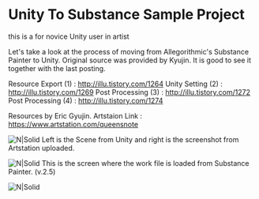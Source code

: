 # Unity To Substance Sample Project


this is a for novice Unity user in artist

Let's take a look at the process of moving from Allegorithmic's Substance Painter to Unity.
Original source was provided by Kyujin. It is good to see it together with the last posting.


Resource Export  (1) : http://illu.tistory.com/1264
Unity Setting    (2) : http://illu.tistory.com/1269
Post Processing  (3) : http://illu.tistory.com/1272
Post Processing  (4) : http://illu.tistory.com/1274



Resources by Eric Gyujin.
Artstaion Link : https://www.artstation.com/queensnote

![N|Solid](http://cfile5.uf.tistory.com/image/99C6C7335A1FCD3F31A678)
Left is the Scene from Unity and right is the screenshot from Artstation uploaded.



![N|Solid](http://cfile26.uf.tistory.com/image/995886335A1FCC37349659)
This is the screen where the work file is loaded from Substance Painter. (v.2.5)


![N|Solid](http://cfile6.uf.tistory.com/image/999919485A55C9541A7037)





